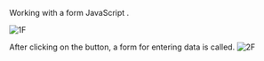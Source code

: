 Working with a  form JavaScript .


![1F](https://user-images.githubusercontent.com/91634955/140639638-52f62392-e67f-4167-8d93-953de37306c5.png)

After clicking on the button, a form for entering data is called.
![2F](https://user-images.githubusercontent.com/91634955/140639640-3727f584-fde6-4cec-a0db-7f88760c82cc.png)
